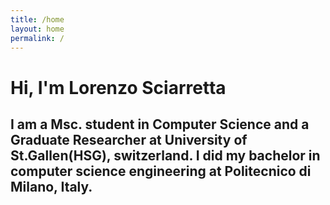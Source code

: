 ```yaml
---
title: /home
layout: home
permalink: /
---
```

<link rel="stylesheet" href="/assets/style.css">

# Hi, I'm Lorenzo Sciarretta




## I am a Msc. student in Computer Science and a Graduate Researcher at University of St.Gallen(HSG), switzerland. I did my bachelor in computer science engineering at Politecnico di Milano, Italy.

